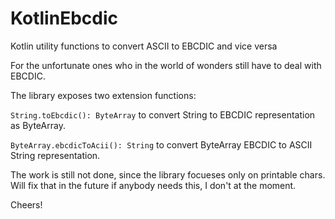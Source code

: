 # KotlinEbcdic
Kotlin utility functions to convert ASCII to EBCDIC and vice versa

For the unfortunate ones who in the world of wonders still have to deal with EBCDIC. 

The library exposes two extension functions:

`String.toEbcdic(): ByteArray` to convert String to EBCDIC representation as ByteArray.

`ByteArray.ebcdicToAcii(): String` to convert ByteArray EBCDIC to ASCII String representation.

The work is still not done, since the library focueses only on printable chars.
Will fix that in the future if anybody needs this, I don't at the moment.

Cheers!
